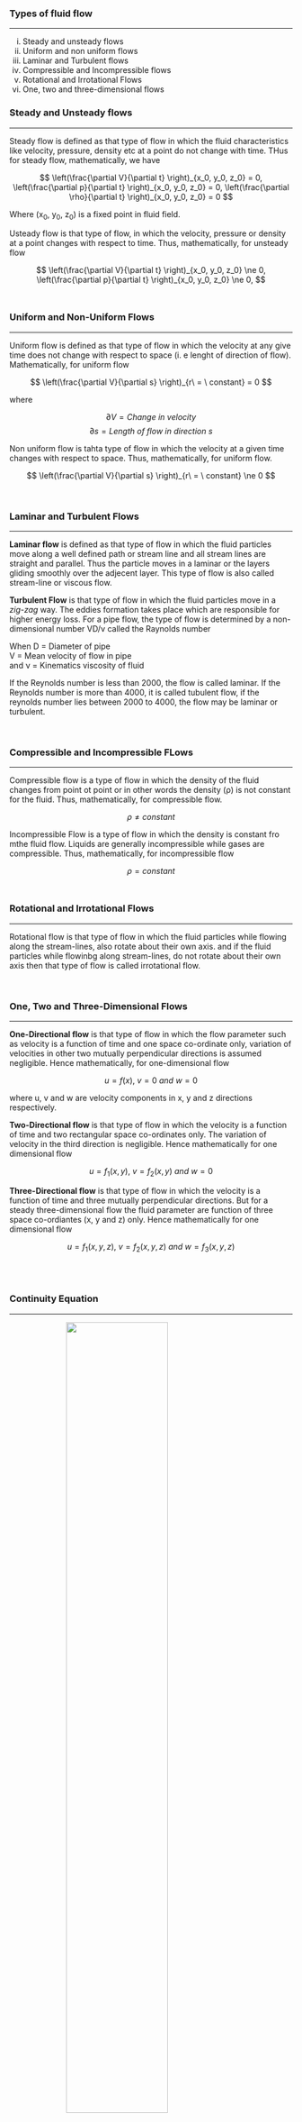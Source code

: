 <h3>Types of fluid flow</h3>
<hr>

<ol type='i'>
    <li>Steady and unsteady flows</li>
    <li>Uniform and non uniform flows</li>
    <li>Laminar and Turbulent flows</li>
    <li>Compressible and Incompressible flows</li>
    <li>Rotational and Irrotational Flows</li>
    <li>One, two and three-dimensional flows</li>
</ol>


<h3>Steady and Unsteady flows</h3>
<hr>

<p>Steady flow is defined as that type of flow in which the fluid characteristics like velocity, pressure, density etc at a point do not change with time. THus for steady flow, mathematically, we have</p>

$$ \left(\frac{\partial V}{\partial t} \right)_{x_0, y_0, z_0} = 0, \left(\frac{\partial p}{\partial t} \right)_{x_0, y_0, z_0} = 0, \left(\frac{\partial \rho}{\partial t} \right)_{x_0, y_0, z_0} = 0  $$

<p>Where (x<sub>0</sub>, y<sub>0</sub>, z<sub>0</sub>) is a fixed point in fluid field.</p>

<p>Usteady flow is that type of flow, in which the velocity, pressure or density at a point changes with respect to time. Thus, mathematically, for unsteady flow</p>

$$ \left(\frac{\partial V}{\partial t} \right)_{x_0, y_0, z_0} \ne 0, \left(\frac{\partial p}{\partial t} \right)_{x_0, y_0, z_0} \ne 0, $$
<br />

<h3>Uniform and Non-Uniform Flows</h3>
<hr>

<p>Uniform flow is defined as that type of flow in which the velocity at any give time does not change with respect to space (i. e lenght of direction of flow). Mathematically, for uniform flow</p>

$$ \left(\frac{\partial V}{\partial s} \right)_{r\ = \ constant} = 0 $$

<p>where</p>

$$ \partial V = Change\ in\ velocity $$
$$ \partial s = Length\ of\ flow\ in\ direction\ s $$

<p>Non uniform flow is tahta type of flow in which the velocity at a given time changes with respect to space. Thus, mathematically, for uniform flow.</p>

$$ \left(\frac{\partial V}{\partial s} \right)_{r\ = \ constant} \ne 0 $$

<br />

<h3>Laminar and Turbulent Flows</h3>
<hr>

<p><strong>Laminar flow</strong> is defined as that type of flow in which the fluid particles move along a well defined path or stream line and all stream lines are straight and parallel. Thus the particle moves in a laminar or the layers gliding smoothly over the adjecent layer. This type of flow is also called stream-line or viscous flow.</p>

<p><Strong>Turbulent Flow</Strong> is that type of flow in which the fluid particles move in a <em>zig-zag</em> way. The eddies formation takes place which are responsible for higher energy loss. For a pipe flow, the type of flow is determined by a non-dimensional number VD/&nu; called the Raynolds number</p>

<p>When D = Diameter of pipe <br/>
V = Mean velocity of flow in pipe <br />
and &nu; = Kinematics viscosity of fluid
</p>

<p>If the Reynolds number is less than 2000, the flow is called laminar. If the Reynolds number is more than 4000, it is called tubulent flow, if the reynolds number lies between 2000 to 4000, the flow may be laminar or turbulent.</p>
<br>

<h3>Compressible and Incompressible FLows</h3>
<hr>
<p>Compressible flow is a type of flow in which the density of the fluid changes from point ot point or in other words the density (&rho;) is not constant for the fluid. Thus, mathematically, for compressible flow.</p>


$$ \rho \ne constant $$


<p>Incompressible Flow is a type of flow in which the density is constant fro mthe fluid flow. Liquids are generally incompressible while gases are compressible. Thus, mathematically, for incompressible flow</p>

$$ \rho = constant $$
<br />


<h3>Rotational and Irrotational Flows</h3>
<hr>

<p>Rotational flow is that type of flow in which the fluid particles while flowing along the stream-lines, also rotate about their own axis. and if the fluid particles while flowinbg along stream-lines, do not rotate about their own axis then that type of flow is called irrotational flow.</p>
<br />

<h3>One, Two and Three-Dimensional Flows</h3>
<hr>

<p><strong>One-Directional flow</strong> is that type of flow in which the flow parameter such as velocity is a function of time and one space co-ordinate only, variation of velocities in other two mutually perpendicular directions is assumed negligible. Hence mathematically, for one-dimensional flow</p>

$$ u = f(x),\ v = 0 \ and\ w = 0  $$

<p>where u, v and w are velocity components in x, y and z directions respectively.</p>

<p><strong>Two-Directional flow</strong> is that type of flow in which the velocity is a function of time and two rectangular space co-ordinates only. The variation of velocity in the third direction is negligible. Hence mathematically for one dimensional flow</p>

$$ u = f_1(x, y),\ v = f_2(x, y) \ and\ w = 0  $$


<p><strong>Three-Directional flow</strong> is that type of flow in which the velocity is a function of time and three mutually perpendicular directions. But for a steady three-dimensional flow the fluid parameter are function of three space co-ordiantes (x, y and z) only. Hence mathematically for one dimensional flow</p>

$$ u = f_1(x, y, z),\ v = f_2(x, y, z) \ and\ w = f_3(x, y, z)  $$

<br><br>

<h3>Continuity Equation</h3>
<hr>

<img src='./images/diagram.webp' style='width: 60%; margin-left: 20%;'>

$$ Figure\ 1 $$

<p>The equation based on the principle of conversion of mass is called continuity equation. Thus a fluid flowing through the pipe at all cross-section, the quantity of fluid per second is constant. Consider two sections of a pipe shown in figure 1</p>

<p>Let V<sub>1</sub> =  Average Velocity at cross-section in figure 1</p>

<p>&rho;<sub>1</sub> =  Density at section 1</p>

<p>A<sub>1</sub> =  Area of pipe at section  1-1</p>


<p>and V<sub>2</sub>, &rho;<sub>2</sub>, A<sub>2</sub> are corresponsing values at section 2-2. 

$$ Then\ rate\ of\ flow\ at\ section\ 1-1  = \rho_1A_1V_1 $$
$$ Rate\ of\ flow\ at\ section\ 2-2  = \rho_2A_2V_2 $$

<p>According to law of consevation of mass</p>

$$ Rate\ of\ flow\ at\ section\ 1-1  = Rate\ of\ flow\ at\ section\ 2-2 $$

$$ \rho_1A_1V_1  = \rho_2A_2V_2 \ \ \ \ \ \ \ \ \ \ \ -> Equation\ 2 $$

<p>Equation 2 is applicable to the compressible as well as incompressible fluids and is callled Continuity Equation. If the fluid is incompressible then &rho;<sub>1</sub> = &rho;<sub>2</sub> and continuity equation reduces to </p>

$$ A_1V_1  = A_2V_2 \ \ \ \ \ \ \ \ \ \ \ -> Equation\ 3 $$

<br>


<h3>Continuity Equation In Three-Dimensions</h3>
<hr>

<p>Consider a fluid element of lengths dx, dy, dz in direction of x, y and z. Let u, v and w are the inlet components in x, y and z directions respectively. Mass of the fluid entering the face ABCD per second </p>


$$ = \rho \times Velocity\ in\ x\ direction \times Area\ of\ ABCD $$
$$ = \rho \times u \times (dy \times dz) $$


$$ Then\ mass\ of\ fluid\ leaving\ the\ face\ EFGH\ per\ second = \rho u dy dz + \frac{\partial}{\partial x} (\rho u dy dz) dx $$

<p> &therefore; Gain of mass in x-direction</p>

$$ = Mass\ through\ ABCD\ -  Mass\ through\ EFGHG\ per\ second $$

$$ = \rho u dy dz - \rho dy dz - \frac{\partial}{\partial x} (\rho u dy dz) dx $$

$$ =  - \frac{\partial}{\partial x} (\rho u dy dz) dx $$

$$ =  - \frac{\partial}{\partial x} \ (\rho u) \ dy dz dx  \ \ \ \ \ \ \ \ \ \ \ \ \  {\because dydz \ is \ constant}$$

<p> Similarly, the net gain of mass in y-direction</p>

$$ =  - \frac{\partial}{\partial y} \ (\rho v) \ dy dz dx  $$


<p> and the net gain of mass in z-direction</p>


$$ =  - \frac{\partial}{\partial z} \ (\rho w) \ dy dz dx $$


<p> &therefore; net gain of masses </p>

$$ =  - \left[ \frac{\partial}{\partial x} (\rho u) + \frac{\partial}{\partial y} (\rho v) + \frac{\partial}{\partial z} (\rho w) \right] dxdydz $$

<p> Since the mass is neither created nor destroyed in the fluid element, the net element, the net increase of mass per unit time in the fluid element must be equal to the rate of increase of mass of fluid in the element. But mass of fluid element is &rho;, dx, dy, dz andits rate of increase with time is <span style='display: inline-block;'>

$$ =  - \frac{\partial}{\partial t} \ (\rho  \ dx dy dz )$$

or

$$ =  - \frac{\partial \rho}{\partial z} \ (\rho w) \ dy dz dx $$
 
</span></p>


<p> Equating the two expressions, </p>

$$ - \left[ \frac{\partial}{\partial x} (\rho u) + \frac{\partial}{\partial y} (\rho v) + \frac{\partial}{\partial z} (\rho w) \right] dxdydz = \frac{\partial \rho}{\partial t} dxdydz $$

<p> Cancelling dx dy dz from both sides </p>

$$ \frac{\partial \rho}{\partial x} + \frac{\partial}{\partial x} (\rho u) + \frac{\partial}{\partial y} (\rho v) + \frac{\partial}{\partial z} (\rho w) = 0 \ \ \ \ \ \ \ \ \ \ \ -> equation\ 3a $$


<p> Equation 3a is the continuity equation in cartesian co-ordiante in its most general form. This quation is applicable to:  </p>

<ol type='i'>
    <li>Steady and unsteady flow, </li>
    <li>Uniform and non-uniform flow, and</li>
    <li>Compressible and incompressible fluids</li>
</ol>

<p> For steady flow &part;p/&part;t = 0 and hence equation 3a becomes as   </p>

$$ \frac{\partial}{\partial x} (\rho u) + \frac{\partial}{\partial y} (\rho v) + \frac{\partial}{\partial z} (\rho w) = 0 \ \ \ \ \ \ \ \ \ \ Equation\ 3b $$

<p> If the fluid in incompressible, then &rho; is constant andthe above equation becomes as  </p>

$$ \frac{\partial u}{\partial x} + \frac{\partial v}{\partial y} + \frac{\partial w}{\partial z} = 0 \ \ \ \ \ \ \ \ \ \ Equation\ 4 $$

<p>Equation 4 is the continity equation in three-dimension. For a two-dimensional flow, the component w = 0 and hence continuity equation becomes as </p>

$$ \frac{\partial u}{\partial x} + \frac{\partial v}{\partial y} = 0 \ \ \ \ \ \ \ \ \ \ Equation\ 5 $$
<br />


<h3>Velocity And Acceleration</h3>
<hr>



<p>Let V is the resultant velocity at any point in a fluid flow. Let u, v and w are its components in x, y and z direction. The velocity  component are function of space-co-ordiantes and time. Mathematically, the velocity components are give as</p>


$$ u = f_1(x, y, z, t) $$
$$ v = f_2(x, y, z, t) $$
$$ w = f_3(x, y, z, t) $$


<p>and Resultant velocity</p>

$$ V = ui + vj + wk = \sqrt{u^2 + v^2 + w^2} $$

<p>and a_x, a_y, a_z are the total accelaration in x, y and z direction respectively. Then by the chain rule of diffrentiation, we have </p>


$$ a_x = \frac{du}{dt} + \frac{\partial u}{\partial x} \frac{dx}{dt} + \frac{\partial u}{\partial y} \frac{dy}{dt} + \frac{\partial u}{\partial z} \frac{dz}{dt} + \frac{\partial u}{\partial t} $$

<p>But</p>

$$ \frac{dx}{dt} = u, \frac{dy}{dt} = v \ and \ \frac{dz}{dt} = w $$


<p>&therefore; similarly</p>

$$ a_x = \frac{du}{dt} = u\frac{\partial u}{\partial x} + v\frac{\partial u}{\partial y} + w\frac{\partial u}{\partial z} + \frac{\partial u}{\partial t} \\[2 ex]  a_y =  \frac{dv}{dt} = u\frac{\partial v}{\partial x} + v\frac{\partial v}{\partial y} + w\frac{\partial v}{\partial z} + \frac{\partial v}{\partial t} \\[2 ex]  a_z =  \frac{dw}{dt} = u\frac{\partial w}{\partial x} + v\frac{\partial w}{\partial y} + w\frac{\partial w}{\partial z} + \frac{\partial v}{\partial t} $$

$$  equation\ 6 $$


<p>for steady flow, <span style='display: inline; '> 

$$ \frac{\partial V}{\partial t} = 0 $$ 

</span></p>

<p>where V is resultant velocity</p>

<p>or</p>

$$ \frac{du}{dt} = 0, \frac{dv}{dt} = 0 \ and \ \frac{dw}{dt} = 0 $$

<p>Hence, acceleration in x, y and z direction becomes</p>


$$ a_x = \frac{du}{dt} = u\frac{\partial u}{\partial x} + v\frac{\partial u}{\partial y} + w\frac{\partial u}{\partial z} \\[2 ex]  a_y =  \frac{dv}{dt} = u\frac{\partial v}{\partial x} + v\frac{\partial v}{\partial y} + w\frac{\partial v}{\partial z} \\[2 ex]  a_z =  \frac{dw}{dt} = u\frac{\partial w}{\partial x} + v\frac{\partial w}{\partial y} + w\frac{\partial w}{\partial z} $$

$$  equation\ 7 $$


<p>Acceleration vector</p>

$$  A = a_xi + a_yj + a_zk $$

$$  |A| = \sqrt{a_x^2 + a_y^2 + a_z^2} $$

$$  equation\ 8 $$

<br /> <br />


<h3>Local Acceleration and Convective Acceleration</h3>
<hr>


<p>Local acceleration is defined as the rate of increase of velocity with repect to time at a pount in a flow. In the equation 6, the set of expression </p>


$$  \frac{\partial u}{\partial t}, \frac{\partial v}{\partial t}\ or\ \frac{\partial u}{\partial t} $$

<p> is known as local acceleration.</p>


<p>Convective acceleration is defined as the rate of increase of velocity due to change of position fluid particles in a fluid flow. The expressions other than  </p>


$$  \frac{\partial u}{\partial t}, \frac{\partial v}{\partial t}\ or \ \frac{\partial u}{\partial t} $$

<p> in equation 6 are known as convective acceleration.</p>

































































